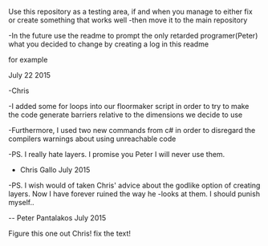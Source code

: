 Use this repository as a testing area, if and when you manage to either fix or create something that works well
-then move it to the main repository
 
-In the future use the readme to prompt the only retarded programer(Peter) what you decided to change by creating a log in this readme

for example

July 22 2015

-Chris


-I added some for loops into our floormaker script in order to try to make the code generate barriers relative to the dimensions we decide to use

-Furthermore, I used two  new commands from c# in order to disregard the compilers warnings about using unreachable code






-PS. I really hate layers. I promise you Peter I will never use them. 

- Chris Gallo July 2015

-PS. I wish would of taken Chris' advice about the godlike option of creating layers. Now I have forever ruined the way he 
-looks at them. I should punish myself.. 

-- Peter Pantalakos July 2015

Figure this one out Chris! fix the text!

